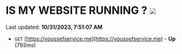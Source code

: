 # IS MY WEBSITE RUNNING ? [![](https://img.shields.io/static/v1?label=Sponsor&message=%E2%9D%A4&logo=GitHub&color=%23fe8e86)](https://github.com/sponsors/<username>)

Last updated: **10/31/2023, 7:51:07 AM**

- `GET` [https://youssefservice.me](https://youssefservice.me) - **Up** (793ms)
